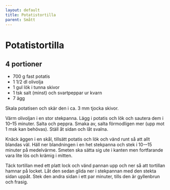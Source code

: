 ```yaml
---
layout: default
title: Potatistortilla
parent: Smått
---
```

# Potatistortilla

## 4 portioner

- 700 g fast potatis
- 1 1/2 dl olivolja
- 1 gul lök i tunna skivor
- 1 tsk salt (minst) och svartpeppar ur kvarn
- 7 ägg

Skala potatisen och skär den i ca. 3 mm tjocka skivor.

Värm olivoljan i en stor stekpanna. Lägg i potatis och lök och sautera dem i 10–15
minuter. Salta och peppra. Smaka av, salta förmodligen mer (upp mot 1 msk kan behövas).
Ställ åt sidan och låt svalna.

Knäck äggen i en skål, tillsätt potatis och lök och vänd runt så att allt blandas
väl. Häll ner blandningen i en het stekpanna och stek i 10-–15 minuter på medelvärme.
Smeten ska sätta sig ute i kanten men fortfarande vara lite lös och krämig i mitten. 

Täck tortillan med ett platt lock och vänd pannan upp och ner så att tortillan hamnar
på locket. Låt den sedan glida ner i stekpannan med den stekta sidan uppåt. Stek den
andra sidan i ett par minuter, tills den är gyllenbrun och frasig.

